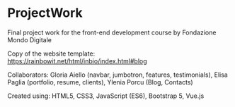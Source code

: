 # ProjectWork

Final project work for the front-end development course by Fondazione Mondo Digitale

Copy of the website template: https://rainbowit.net/html/inbio/index.html#blog

Collaborators: Gloria Aiello (navbar, jumbotron, features, testimonials), Elisa Paglia (portfolio, resume, clients), Ylenia Porcu (Blog, Contacts)

Created using: HTML5, CSS3, JavaScript (ES6), Bootstrap 5, Vue.js
